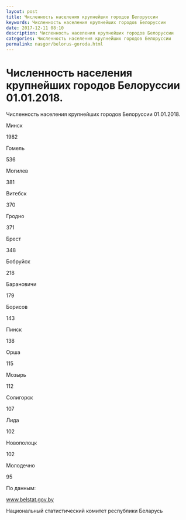 ```yaml
---
layout: post
title: Численность населения крупнейших городов Белоруссии
keywords: Численность населения крупнейших городов Белоруссии
date: 2017-12-11 08:10
description: Численность населения крупнейших городов Белоруссии
categories: Численность населения крупнейших городов Белоруссии
permalink: nasgor/belorus-goroda.html
---
```


# Численность населения крупнейших городов Белоруссии 01.01.2018.



Численность населения крупнейших городов Белоруссии 01.01.2018.









Минск


1982






Гомель


536






Могилев


381






Витебск


370






Гродно


371






Брест


348






Бобруйск


218






Барановичи


179






Борисов


143






Пинск


138








Орша


115




Мозырь


112






Солигорск


107






Лида


102






Новополоцк


102






Молодечно


95








По данным:


www.belstat.gov.by


Национальный статистический комитет республики Беларусь


		
